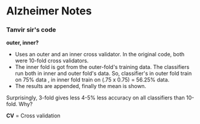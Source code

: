 # Alzheimer Notes 


### Tanvir sir's code 

**outer, inner?**
- Uses an outer and an inner cross validator. In the original code, both were 10-fold cross validators. 
- The inner fold is got from the outer-fold's training data. The classifiers run both in inner and outer fold's data. So, classifier's in outer fold train on 75% data , in inner fold train on (.75 x 0.75) = 56.25% data. 
- The results are appended, finally the mean is shown. 

Surprisingly, 3-fold gives less 4-5% less accuracy on all classifiers than 10-fold. Why? 

**CV** = Cross validation 